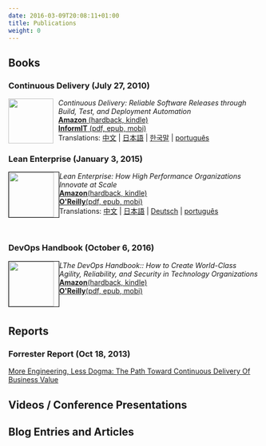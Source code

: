 ```yaml
---
date: 2016-03-09T20:08:11+01:00
title: Publications
weight: 0
---
```


## Books

### Continuous Delivery (July 27, 2010)

<div><a href="http://amzn.to/1QBJM7k"><img border="0" width="90" src="//continuousdelivery.com/images/cd-book.png" style="float:left;padding-right:10px"/></a>
<p><em>Continuous Delivery: Reliable Software Releases through Build, Test, and Deployment Automation </em><br/><a href="http://amzn.to/1QBJM7k"><strong>Amazon</strong> (hardback, kindle)</a><br />
<a  href="http://bit.ly/jez-cd-ebook"><strong>InformIT</strong> (pdf, epub, mobi)</a><br />
Translations: <a href="http://www.amazon.cn/gp/product/B005V9BB1M?tag=contindelive-20">中文</a> | <a href="http://www.amazon.co.jp/dp/4048707876?tag=contindelive-20">日本語</a> | <a href="http://acornpub.co.kr/book/continuous-delivery">한국말</a> | <a href="http://www.grupoa.com.br/livros/engenharia-de-software-e-metodos-ageis/entrega-continua/9788582601037">português</a></p></div>

### Lean Enterprise (January 3, 2015)

<div>
    <a href="http://bit.ly/lean-enterprise-paper">
      <img width="90" src="//continuousdelivery.com/images/lean-enterprise.png" style="float:left;padding-right:10px; border:1px solid black;"/>
    </a>
    <p>
        <em>Lean Enterprise: How High Performance Organizations Innovate at Scale</em>
        <br/>
        <a href="http://bit.ly/lean-enterprise-paper"><strong>Amazon</strong>(hardback, kindle)</a><br/>
        <a href="http://bit.ly/lean-enterprise-ebook"><strong>O'Reilly</strong>(pdf, epub, mobi)</a><br/>
        Translations: <a href="http://www.amazon.cn/dp/B01AS1ORWM?tag=contindelive-20">中文</a> | 
        <a href="https://www.amazon.co.jp/dp/4873117747?tag=contindelive-20">日本語</a> | 
        <a href="https://www.amazon.de/dp/396009020X?tag=contindelive-20">Deutsch</a> | 
        <a href="https://www.casadocodigo.com.br/products/livro-lean-enterprise">português</a>
    </p>
    <br clear="all"/>
</div>

### DevOps Handbook (October 6, 2016)

<div>
    <a>
      <img width="90" src="/images/devopsHandbook.jpg" style="float:left;padding-right:10px; border:1px solid black;"/>
    </a>
    <p>
        <em>LThe DevOps Handbook:: How to Create World-Class Agility, Reliability, and Security in Technology Organizations</em>
        <br/>
        <a href="https://www.amazon.com/dp/B01M9ASFQ3"><strong>Amazon</strong>(hardback, kindle)</a>
        <br/>
        <a href="http://shop.oreilly.com/product/9781942788003.do"><strong>O'Reilly</strong>(pdf, epub, mobi)</a>
        <br/>
    </p>
    <br clear="all"/>
</div>


## Reports

### Forrester Report (Oct 18, 2013)

[More Engineering, Less Dogma: The Path Toward Continuous Delivery Of Business Value](
https://www.forrester.com/report/More+Engineering+Less+Dogma+The+Path+Toward+Continuous+Delivery+Of+Business+Value/-/E-RES106521)

## Videos / Conference Presentations

## Blog Entries and Articles